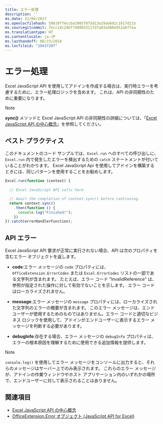 ```yaml
---
title: エラー処理
description: ''
ms.date: 12/04/2017
ms.openlocfilehash: 59619ff4ccba1985f875d13a29ab691c1617d21b
ms.sourcegitcommit: 7ecc1dc24bf7488b53117d7a83ad60e952a6f7aa
ms.translationtype: HT
ms.contentlocale: ja-JP
ms.lasthandoff: 08/23/2018
ms.locfileid: "19437207"
---
```

# <a name="error-handling"></a>エラー処理

Excel JavaScript API を使用してアドインを作成する場合は、実行時エラーを考慮するために、エラー処理ロジックを含めます。 これは、API の非同期性のために重要になります。

> [!NOTE]
> **sync()** メソッドと Excel JavaScript API の非同期性の詳細については、「[Excel JavaScript API の中心概念](excel-add-ins-core-concepts.md)」を参照してください。

## <a name="best-practices"></a>ベスト プラクティス

このドキュメントのコード サンプルでは、`Excel.run` へのすべての呼び出しに、`Excel.run` 内で発生したエラーを検出するための `catch` ステートメントが付いていることがわかります。 Excel JavaScript Api を使用してアドインを構築するときには、同じパターンを使用することをお勧めします。

```js
Excel.run(function (context) { 
  
  // Excel JavaScript API calls here

  // Await the completion of context.sync() before continuing.
  return context.sync()
    .then(function () {
      console.log("Finished!");
    })
}).catch(errorHandlerFunction);     
```

## <a name="api-errors"></a>API エラー 

Excel JavaScript API 要求が正常に実行されない場合、API は次のプロパティを含むエラー オブジェクトを返します。 

- **code**:エラー メッセージの `code` プロパティには、`OfficeExtension.ErrorCodes` または `Excel.ErrorCodes` リストの一部である文字列が含まれます。 たとえば、エラー コード "InvalidReference" は、参照が指定された操作に対して有効でないことを示します。 エラー コードはローカライズされません。 

- **message**:エラー メッセージの `message` プロパティには、ローカライズされた文字列のエラーの概要が含まれます。 このエラー メッセージは、エンドユーザーが使用するためのものではありません。エラー コードと適切なビジネス ロジックを使用して、アドインがエンドユーザーに表示するエラー メッセージを判断する必要があります。

- **debugInfo**:存在する場合、エラー メッセージの `debugInfo` プロパティは、エラーの根本原因を理解するために使用できる追加情報を提供します。 

> [!NOTE]
> `console.log()` を使用してエラー メッセージをコンソールに出力すると、それらのメッセージはサーバー上でのみ表示されます。 これらのエラー メッセージが、アドインの作業ウィンドウやホスト アプリケーション内のいずれかの場所で、エンドユーザーに対して表示されることはありません。

## <a name="see-also"></a>関連項目

- [Excel JavaScript API の中心概念](excel-add-ins-core-concepts.md)
- [OfficeExtension.Error オブジェクト (JavaScript API for Excel)](https://dev.office.com/reference/add-ins/excel/error)
